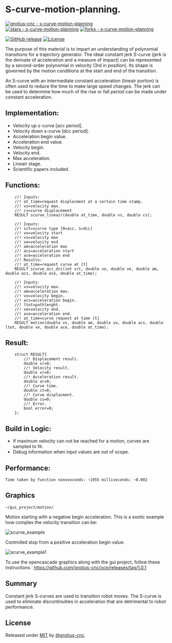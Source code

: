 # S-curve-motion-planning.

[![grotius-cnc - s-curve-motion-planning](https://img.shields.io/static/v1?label=grotius-cnc&message=s-curve-motion-planning&color=blue&logo=github)](https://github.com/grotius-cnc/s-curve-motion-planning "Go to GitHub repo")
[![stars - s-curve-motion-planning](https://img.shields.io/github/stars/grotius-cnc/s-curve-motion-planning?style=social)](https://github.com/grotius-cnc/s-curve-motion-planning)
[![forks - s-curve-motion-planning](https://img.shields.io/github/forks/grotius-cnc/s-curve-motion-planning?style=social)](https://github.com/grotius-cnc/s-curve-motion-planning)

[![GitHub release](https://img.shields.io/github/release/grotius-cnc/s-curve-motion-planning?include_prereleases=&sort=semver&color=blue)](https://github.com/grotius-cnc/s-curve-motion-planning/releases/)
[![License](https://img.shields.io/badge/License-MIT-blue)](#license)

The purpose of this material is to impart an understanding of polynomial transitions for a trajectory generator. The ideal constant jerk S-curve
(jerk is the derivate of acceleration and a measure of impact) can be represented by a second-order polynomial in velocity (3rd in position). 
Its shape is governed by the motion conditions at the start and end of the transition.

An S-curve with an intermediate constant acceleration (lineair portion) is often used to reduce the time to make large speed changes. The jerk can be
used to determine how much of the rise or fall period can be made under constant acceleration.

## Implementation:

- Velocity up s-curve [acc period].
- Velocity down s-curve [dcc period].
- Acceleration begin value.
- Acceleration end value.
- Velocity begin.
- Velocity end.
- Max acceleration.
- Lineair stage.
- Scientific papers included.

## Functions:

        //! Inputs:
        //! at_time=request displacment at a certain time stamp.
        //! vs=velocity max.
        //! cs=curve displacement
        RESULT scurve_lineair(double at_time, double vs, double cs);

        //! Inputs:
        //! sct=scurve type [0=acc, 1=dcc]
        //! vo=velocity start
        //! vs=velocity max
        //! ve=velocity end
        //! am=acceleration max
        //! acs=acceleration start
        //! ace=acceleration end
        //! Results:
        //! at_time=request curve at [t]
        RESULT scurve_acc_dcc(int sct, double vo, double ve, double am, double acs, double ace, double at_time);

        //! Inputs:
        //! vs=velocity max.
        //! am=acceleration max.
        //! vo=velocity begin.
        //! acs=acceleration begin.
        //! ltot=pathlenght.
        //! ve=velocity end.
        //! ace=acceleration end.
        //! at_time=curve request at time [t]
        RESULT motion(double vs, double am, double vo, double acs, double ltot, double ve, double ace, double at_time);

## Result:

        struct RESULT{
            //! Displacement result.
            double sr=0;
            //! Velocity result.
            double vr=0;
            //! Acceleration result.
            double ar=0;
            //! Curve time.
            double ct=0;
            //! Curve displacment.
            double cs=0;
            //! Error.
            bool error=0;
        };    

## Build in Logic:

- If maximum velocity can not be reached for a motion, curves are sampled to fit.
- Debug information when input values are out of scope.

## Performance:

    Time taken by function nanoseconds: ~1955 milliseconds: ~0.002

## Graphics

    ~/gui_project/motion/
    
Motion starting with a negative begin acceleration. This is a exotic example how complex the velocity transition can be:

![scurve_example](https://user-images.githubusercontent.com/44880102/147381940-9394686b-a1be-40a1-8397-6f017c47851b.jpg)

Controlled stop from a positive acceleration begin value. 

![scurve_example1](https://user-images.githubusercontent.com/44880102/147382103-aee03e89-9b9b-43ab-afc1-1d2318cb66f8.jpg)

To use the opencascade graphics along with the gui project, follow these instructions : 
https://github.com/grotius-cnc/oce/releases/tag/1.0.1

## Summary
Constant jerk S-curves are used to transition robot moves. The S-curve is used to eliminate discontinuities in acceleration that are detrimental
to robot performance.

## License

Released under [MIT](/LICENSE) by [@grotius-cnc](https://github.com/grotius-cnc).
